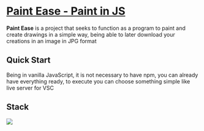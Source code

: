 # [Paint Ease - Paint in JS](https://marcossic.github.io/paint-in-js-html-css/)


**Paint Ease** is a project that seeks to function as a program to paint and create drawings in a simple way, being able to later download your creations in an image in JPG format 

## Quick Start
Being in vanilla JavaScript, it is not necessary to have npm, you can already have everything ready, to execute you can choose something simple like live server for VSC

## Stack
<p user-select="none" align="left">
  <img src="https://skillicons.dev/icons?i=css,html,js,vscode"/>
</p>
